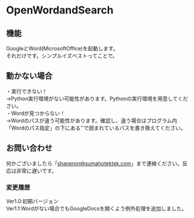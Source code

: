 # OpenWordandSearch

## 機能<br>
GoogleとWord(MicrosoftOffice)を起動します。<br>
それだけです。シンプルイズベストってことで。<br>

## 動かない場合<br>
・実行できない！<br>
→Python実行環境がない可能性があります。Pythonの実行環境を用意してください。<br>
・Wordが見つからない！<br>
→Wordのパスが違う可能性があります。確認し、違う場合はプログラム内「Wordのパス指定」の下にある''で囲まれているパスを書き換えてください。<br>

## お問い合わせ<br>
何かございましたら「shaneron@sumahotektek.com」まで連絡ください。反応は非常に遅いです。<br>

### 変更履歴<br>
Ver1.0:初期バージョン<br>
Ver1.1:Wordがない場合でもGoogleDocsを開くよう例外処理を追加しました。<br>
